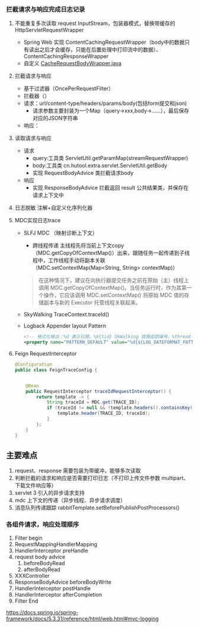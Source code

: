 ### 拦截请求与响应完成日志记录
1. 不能重复多次读取 request InputStream，包装器模式，替换带缓存的 HttpServletRequestWrapper
   * Spring Web 实现 ContentCachingRequestWrapper（body中的数据只有读出之后才会缓存，只能在后置处理中打印流中的数据）、ContentCachingResponseWrapper
   * 自定义 [CacheRequestBodyWrapper.java](src%2Fmain%2Fjava%2Fcom%2Fxiaodao%2Ffilter%2Fdemo%2FCacheRequestBodyWrapper.java)
2. 拦截请求与响应
   * 基于过滤器（OncePerRequestFilter）
   * 拦截器（）
   * 请求：url/content-type/headers/params/body(包括form提交和json)
      * 请求参数主要封装为一个Map（query->xxx,body->……），最后保存对应的JSON字符串
   * 响应：
       
3. 读取请求与响应
   * 请求
      * query:工具类 ServletUtil.getParamMap(streamRequestWrapper)
      * body:工具类 cn.hutool.extra.servlet.ServletUtil.getBody
      * 实现 RequestBodyAdvice 类拦截请求body 
   * 响应
     * 实现 ResponseBodyAdvice 拦截返回 result<body> 公共结果类，并保存在请求上下文中
4. 日志脱敏
   注解+自定义化序列化器
5. MDC实现日志trace
   * SLFJ MDC （映射诊断上下文）
     * 跨线程传递
     主线程先将当前上下文copy（MDC.getCopyOfContextMap()）出来，跟随任务一起传递到子线程中，工作线程手动将副本关联（MDC.setContextMap(Map<String, String> contextMap)）
     > 在这种情况下，建议在向执行器提交任务之前在原始（主）线程上调用 MDC.getCopyOfContextMap()。当任务运行时，作为其第一个操作，它应该调用 MDC.setContextMap() 将原始 MDC 值的存储副本与新的 Executor 托管线程关联起来。

   * SkyWalking TraceContext.traceId()
   * Logback Appender layout Pattern
     ```xml
     <!-- 格式化输出：%d 表示日期，%X{tid} SkWalking 链路追踪编号，%thread 表示线程名，%-5level：级别从左显示 5 个字符宽度，%msg：日志消息，%n是换行符 -->
     <property name="PATTERN_DEFAULT" value="%d{${LOG_DATEFORMAT_PATTERN:-yyyy-MM-dd HH:mm:ss.SSS}} | %highlight(${LOG_LEVEL_PATTERN:-%5p} ${PID:- }) | %boldYellow(%thread [%tid]) %boldGreen(%-40.40logger{39}) | %m%n${LOG_EXCEPTION_CONVERSION_WORD:-%wEx}"/>
     ```
6. Feign RequestInterceptor
    ```java
   @Configuration
   public class FeignTraceConfig {
    
    
        @Bean
        public RequestInterceptor traceIdRequestInterceptor() {
            return template -> {
                String traceId = MDC.get(TRACE_ID);
                if (traceId != null && !template.headers().containsKey(TRACE_ID)) {
                    template.header(TRACE_ID, traceId);
                }
            };
        }
    }
   ```
   

## 主要难点
1. request、response 需要包装为带缓冲，能够多次读取
2. 判断拦截的请求和响应是否需要打印日志（不打印上传文件参数 multipart、下载文件响应等）
3. servlet 3 引入的异步请求支持
4. mdc 上下文的传递（异步线程、异步请求调度）
5. 消息队列传递跟踪
   rabbitTemplate.setBeforePublishPostProcessors()


### 各组件请求，响应处理顺序
1. Filter begin
2. RequestMappingHandlerMapping
3. HandlerInterceptor preHandle
4. request body advice 
   1. beforeBodyRead
   2. afterBodyRead
5. XXXController
6. ResponseBodyAdvice beforeBodyWrite
7. HandlerInterceptor postHandle
8. HandlerInterceptor afterCompletion
9. Filter End 

https://docs.spring.io/spring-framework/docs/5.3.31/reference/html/web.html#mvc-logging